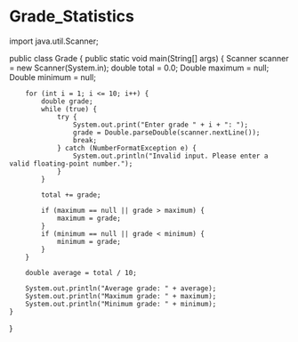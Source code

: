 # Grade_Statistics
import java.util.Scanner;

public class Grade {
    public static void main(String[] args) {
        Scanner scanner = new Scanner(System.in);
        double total = 0.0;
        Double maximum = null;
        Double minimum = null;

        for (int i = 1; i <= 10; i++) {
            double grade;
            while (true) {
                try {
                    System.out.print("Enter grade " + i + ": ");
                    grade = Double.parseDouble(scanner.nextLine());
                    break;
                } catch (NumberFormatException e) {
                    System.out.println("Invalid input. Please enter a valid floating-point number.");
                }
            }

            total += grade;

            if (maximum == null || grade > maximum) {
                maximum = grade;
            }
            if (minimum == null || grade < minimum) {
                minimum = grade;
            }
        }

        double average = total / 10;

        System.out.println("Average grade: " + average);
        System.out.println("Maximum grade: " + maximum);
        System.out.println("Minimum grade: " + minimum);
    }
}
